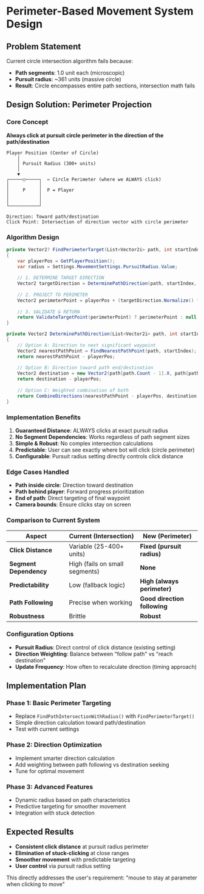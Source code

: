 # Perimeter-Based Movement System Design

## Problem Statement

Current circle intersection algorithm fails because:
- **Path segments**: 1.0 unit each (microscopic)
- **Pursuit radius**: ~361 units (massive circle)  
- **Result**: Circle encompasses entire path sections, intersection math fails

## Design Solution: Perimeter Projection

### Core Concept
**Always click at pursuit circle perimeter in the direction of the path/destination**

```
Player Position (Center of Circle)
    │
    │ Pursuit Radius (300+ units)
    │
    ▼
┌─────○─────┐  ← Circle Perimeter (where we ALWAYS click)
│           │
│     P     │  P = Player
│           │
│           │
└───────────┘
    
Direction: Toward path/destination
Click Point: Intersection of direction vector with circle perimeter
```

### Algorithm Design

```csharp
private Vector2? FindPerimeterTarget(List<Vector2i> path, int startIndex)
{
    var playerPos = GetPlayerPosition();
    var radius = Settings.MovementSettings.PursuitRadius.Value;
    
    // 1. DETERMINE TARGET DIRECTION
    Vector2 targetDirection = DeterminePathDirection(path, startIndex, playerPos);
    
    // 2. PROJECT TO PERIMETER  
    Vector2 perimeterPoint = playerPos + (targetDirection.Normalize() * radius);
    
    // 3. VALIDATE & RETURN
    return ValidateTargetPoint(perimeterPoint) ? perimeterPoint : null;
}

private Vector2 DeterminePathDirection(List<Vector2i> path, int startIndex, Vector2 playerPos)
{
    // Option A: Direction to next significant waypoint
    Vector2 nearestPathPoint = FindNearestPathPoint(path, startIndex);
    return nearestPathPoint - playerPos;
    
    // Option B: Direction toward path end/destination  
    Vector2 destination = new Vector2(path[path.Count - 1].X, path[path.Count - 1].Y);
    return destination - playerPos;
    
    // Option C: Weighted combination of both
    return CombineDirections(nearestPathPoint - playerPos, destination - playerPos);
}
```

### Implementation Benefits

1. **Guaranteed Distance**: ALWAYS clicks at exact pursuit radius
2. **No Segment Dependencies**: Works regardless of path segment sizes
3. **Simple & Robust**: No complex intersection calculations
4. **Predictable**: User can see exactly where bot will click (circle perimeter)
5. **Configurable**: Pursuit radius setting directly controls click distance

### Edge Cases Handled

- **Path inside circle**: Direction toward destination
- **Path behind player**: Forward progress prioritization  
- **End of path**: Direct targeting of final waypoint
- **Camera bounds**: Ensure clicks stay on screen

### Comparison to Current System

| Aspect | Current (Intersection) | New (Perimeter) |
|--------|----------------------|-----------------|
| **Click Distance** | Variable (25-400+ units) | **Fixed (pursuit radius)** |
| **Segment Dependency** | High (fails on small segments) | **None** |
| **Predictability** | Low (fallback logic) | **High (always perimeter)** |
| **Path Following** | Precise when working | **Good direction following** |
| **Robustness** | Brittle | **Robust** |

### Configuration Options

- **Pursuit Radius**: Direct control of click distance (existing setting)
- **Direction Weighting**: Balance between "follow path" vs "reach destination"  
- **Update Frequency**: How often to recalculate direction (timing approach)

## Implementation Plan

### Phase 1: Basic Perimeter Targeting
- Replace `FindPathIntersectionWithRadius()` with `FindPerimeterTarget()`
- Simple direction calculation toward path/destination
- Test with current settings

### Phase 2: Direction Optimization  
- Implement smarter direction calculation
- Add weighting between path following vs destination seeking
- Tune for optimal movement

### Phase 3: Advanced Features
- Dynamic radius based on path characteristics
- Predictive targeting for smoother movement
- Integration with stuck detection

## Expected Results

- **Consistent click distance** at pursuit radius perimeter
- **Elimination of stuck-clicking** at close ranges
- **Smoother movement** with predictable targeting
- **User control** via pursuit radius setting

This directly addresses the user's requirement: "mouse to stay at parameter when clicking to move" 
